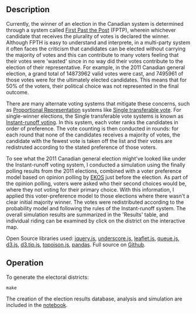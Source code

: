 ## Description

Currently, the winner of an election in the Canadian system is determined through a system called [First Past the Post](https://en.wikipedia.org/wiki/First-past-the-post_voting) (FPTP), wherein whichever candidate that receives the plurality of votes is declared the winner. Although FPTH is easy to understand and interprete, in a multi-party system it often faces the criticism that candidates can be elected without carrying the majority of votes and this can contribute to many voters feeling that their votes were 'wasted' since in no way did their votes contribute to the election of their representative. For example, in the 2011 Canadian general election, a grand total of 14873962 valid votes were cast, and 7495961 of those votes were for the ultimately elected candidates. This means that for 50% of the voters, their political choice was not represented in the final outcome.

There are many alternate voting systems that mitigate these concerns, such as [Proportional Representation](https://en.wikipedia.org/wiki/Proportional_representation) systems like [Single transferable vote](https://en.wikipedia.org/wiki/Single_transferable_vote). For single-winner elections, the Single transferable vote systems is known as [Instant-runoff voting](https://en.wikipedia.org/wiki/Instant-runoff_voting). In this system, each voter ranks the candidates in order of preference. The vote counting is then conducted in rounds: for each round that none of the candidates receives a majority of votes, the candidate with the fewest vote is taken off the list and their votes are redistruted according to the stated preference of those voters.

To see what the 2011 Canadian general election might've looked like under the Instant-runoff voting system, I conducted a simulation using the finally polling results from the 2011 elections, combined with a voter preference model based on opinion polling by [EKOS](http://www.ekospolitics.com/wp-content/uploads/full_report_april_29_2011.pdf) just before the election. As part of the opinion polling, voters were asked who their second choices would be, where they not voting for their primary choice. With this information, I applied this voter-preference model to those elections where there wasn't a clear initial majority winner. The votes were redistributed according to the probability model and following the rules of the Instant-runoff system. The overall simulation results are summarized in the 'Results' table, and individual riding can be examined by click on the district on the interactive map.

Open Source libraries used: [jquery.js](https://jquery.com/), [underscore.js](http://underscorejs.org/), [leaflet.js](http://leafletjs.com/), [queue.js](https://github.com/d3/d3-queue), [d3.js](https://d3js.org/), [d3.tip.js](https://github.com/Caged/d3-tip), [topojson.js](https://github.com/mbostock/topojson), [pandas](http://pandas.pydata.org/). Full source on [Github](https://github.com/rhydomako/rhydomako.ca/master/posts/irvSimulation2011/).

## Operation

To generate the electoral districts:
```
make
```

The creation of the election results database, analysis and simulation are included in the [notebook](https://github.com/rhydomako/rhydomako.ca/blob/master/posts/irvSimulation2011/notebooks/create_database.ipynb).
